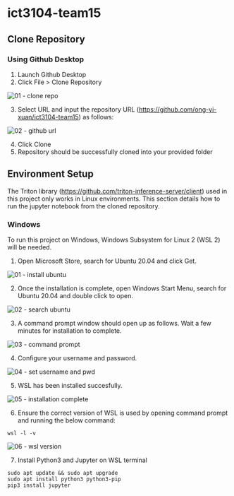 # ict3104-team15

## Clone Repository
### Using Github Desktop
1. Launch Github Desktop
2. Click File > Clone Repository

![01 - clone repo](https://github.com/ong-yi-xuan/ict3104-team15/assets/91550661/5e8dd643-e974-43a6-8ab9-be2f2785d92a)


3. Select URL and input the repository URL (https://github.com/ong-yi-xuan/ict3104-team15) as follows:

![02 - github url](https://github.com/ong-yi-xuan/ict3104-team15/assets/91550661/ec031e2a-0689-4212-8742-d05fce9568b6)

4. Click Clone
5. Repository should be successfully cloned into your provided folder
   
## Environment Setup
The Triton library (https://github.com/triton-inference-server/client) used in this project only works in Linux environments. This section details how to run the jupyter notebook from the cloned repository.

### Windows
To run this project on Windows, Windows Subsystem for Linux 2 (WSL 2) will be needed.

1. Open Microsoft Store, search for Ubuntu 20.04 and click Get.

![01 - install ubuntu](https://github.com/ong-yi-xuan/ict3104-team15/assets/91550661/764583ca-ed85-48f9-b655-0fee645212ee)


2. Once the installation is complete, open Windows Start Menu, search for Ubuntu 20.04 and double click to open.

![02 - search ubuntu](https://github.com/ong-yi-xuan/ict3104-team15/assets/91550661/c70c38a2-dca5-46c7-aac1-2ccae79e42cc)


3. A command prompt window should open up as follows. Wait a few minutes for installation to complete.

![03 - command prompt](https://github.com/ong-yi-xuan/ict3104-team15/assets/91550661/99baa5eb-fcbc-4275-b3fc-c7e6309f3628)

4. Configure your username and password.

![04 - set username and pwd](https://github.com/ong-yi-xuan/ict3104-team15/assets/91550661/cab434dd-b971-4d21-8e6a-1a86117dc462)

5. WSL has been installed succesfully.

![05 - installation complete](https://github.com/ong-yi-xuan/ict3104-team15/assets/91550661/ce16bc86-cc80-45f4-bca7-30bd7588c0aa)

6. Ensure the correct version of WSL is used by opening command prompt and running the below command:
```
wsl -l -v
```
![06 - wsl version](https://github.com/ong-yi-xuan/ict3104-team15/assets/91550661/3aff7af9-9d0d-4bfc-a8f7-3b85e20007b1)


7.  Install Python3 and Jupyter on WSL terminal
```
sudo apt update && sudo apt upgrade
sudo apt install python3 python3-pip
pip3 install jupyter
```
